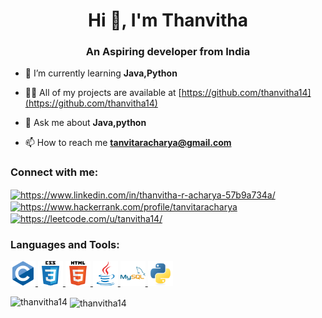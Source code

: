 <h1 align="center">Hi 👋, I'm Thanvitha</h1>
<h3 align="center">An Aspiring developer from India</h3>


- 🌱 I’m currently learning **Java,Python**

- 👨‍💻 All of my projects are available at [https://github.com/thanvitha14](https://github.com/thanvitha14)

- 💬 Ask me about **Java,python**

- 📫 How to reach me **tanvitaracharya@gmail.com**

<h3 align="left">Connect with me:</h3>
<p align="left">
<a href="https://linkedin.com/in/https://www.linkedin.com/in/thanvitha-r-acharya-57b9a734a/" target="blank"><img align="center" src="https://raw.githubusercontent.com/rahuldkjain/github-profile-readme-generator/master/src/images/icons/Social/linked-in-alt.svg" alt="https://www.linkedin.com/in/thanvitha-r-acharya-57b9a734a/" height="30" width="40" /></a>
<a href="https://www.hackerrank.com/https://www.hackerrank.com/profile/tanvitaracharya" target="blank"><img align="center" src="https://raw.githubusercontent.com/rahuldkjain/github-profile-readme-generator/master/src/images/icons/Social/hackerrank.svg" alt="https://www.hackerrank.com/profile/tanvitaracharya" height="30" width="40" /></a>
<a href="https://www.leetcode.com/https://leetcode.com/u/tanvitha14/" target="blank"><img align="center" src="https://raw.githubusercontent.com/rahuldkjain/github-profile-readme-generator/master/src/images/icons/Social/leet-code.svg" alt="https://leetcode.com/u/tanvitha14/" height="30" width="40" /></a>
</p>

<h3 align="left">Languages and Tools:</h3>
<p align="left"> <a href="https://www.cprogramming.com/" target="_blank" rel="noreferrer"> <img src="https://raw.githubusercontent.com/devicons/devicon/master/icons/c/c-original.svg" alt="c" width="40" height="40"/> </a> <a href="https://www.w3schools.com/css/" target="_blank" rel="noreferrer"> <img src="https://raw.githubusercontent.com/devicons/devicon/master/icons/css3/css3-original-wordmark.svg" alt="css3" width="40" height="40"/> </a> <a href="https://www.w3.org/html/" target="_blank" rel="noreferrer"> <img src="https://raw.githubusercontent.com/devicons/devicon/master/icons/html5/html5-original-wordmark.svg" alt="html5" width="40" height="40"/> </a> <a href="https://www.java.com" target="_blank" rel="noreferrer"> <img src="https://raw.githubusercontent.com/devicons/devicon/master/icons/java/java-original.svg" alt="java" width="40" height="40"/> </a> <a href="https://www.mysql.com/" target="_blank" rel="noreferrer"> <img src="https://raw.githubusercontent.com/devicons/devicon/master/icons/mysql/mysql-original-wordmark.svg" alt="mysql" width="40" height="40"/> </a> <a href="https://www.python.org" target="_blank" rel="noreferrer"> <img src="https://raw.githubusercontent.com/devicons/devicon/master/icons/python/python-original.svg" alt="python" width="40" height="40"/> </a> </p>

<p><img align="left" src="https://github-readme-stats.vercel.app/api/top-langs?username=thanvitha14&show_icons=true&locale=en&layout=compact" alt="thanvitha14" /></p>

<p>&nbsp;<img align="center" src="https://github-readme-stats.vercel.app/api?username=thanvitha14&show_icons=true&locale=en" alt="thanvitha14" /></p>
